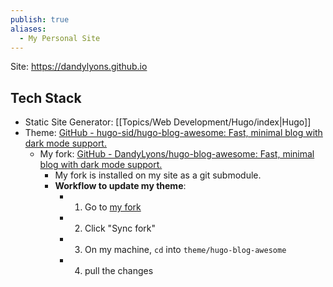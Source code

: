 ```yaml
---
publish: true
aliases:
  - My Personal Site
---
```

Site: https://dandylyons.github.io
## Tech Stack
- Static Site Generator: [[Topics/Web Development/Hugo/index|Hugo]] 
- Theme: [GitHub - hugo-sid/hugo-blog-awesome: Fast, minimal blog with dark mode support.](https://github.com/hugo-sid/hugo-blog-awesome) 
	- My fork: [GitHub - DandyLyons/hugo-blog-awesome: Fast, minimal blog with dark mode support.](https://github.com/DandyLyons/hugo-blog-awesome) 
		- My fork is installed on my site as a git submodule. 
		- **Workflow to update my theme**: 
			- 1. Go to [my fork](https://github.com/DandyLyons/hugo-blog-awesome)
			- 2. Click "Sync fork"
			- 3. On my machine, `cd` into `theme/hugo-blog-awesome`
			- 4. pull the changes